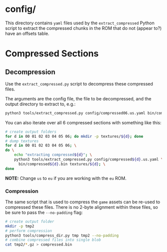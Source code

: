 # config/

This directory contains `yaml` files used by the `extract_compressed` Python script to extract the compressed chunks in the ROM that do not (appear to?) have an offsets table.

# Compressed Sections

## Decompression

Use the `extract_compressed.py` script to decompress these compressed files.

The arguments are the config file, the file to be decompressed, and the output directory to extract to, e.g.:

```sh
python3 tools/extract_compressed.py config/compressed06.us.yaml bin/compressed06.bin tmp/
```

You can also iterate over all 6 compressed sections with something like this:

```sh
# create output folders
for d in 00 01 02 03 04 05 06; do mkdir -p textures/${d}; done
# dump textures
for d in 00 01 02 03 04 05 06; \
do \
    echo "extracting compressed${d}"; \
    python3 tools/extract_compressed.py config/compressed${d}.us.yaml \
      bin/compressed${d}.bin textures/${d}; \
done
```

**NOTE:** Change `us` to `eu` if you are working with the `eu` ROM.

### Compression

The same script that is used to compress the `game` assets can be re-used to compressed these files. There is no 2-byte alignment within these files, so be sure to pass the `--no-padding` flag:

```sh
# create output folder
mkdir -p tmp2
# perform compression
python3 tools/compress_dir.py tmp tmp2 --no-padding
# combine compressed files into single blob
cat tmp2/*.gz > compressed.bin
```
